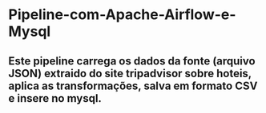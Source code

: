 # Pipeline-com-Apache-Airflow-e-Mysql

 ## Este pipeline carrega os dados da fonte (arquivo JSON) extraido do site tripadvisor sobre hoteis, aplica as transformações, salva em formato CSV e insere no mysql.

